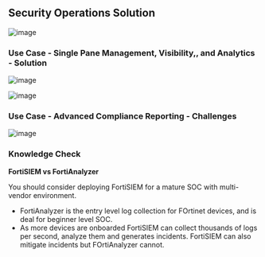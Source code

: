 
## Security Operations Solution

![image](https://user-images.githubusercontent.com/71230412/233114781-16c32907-52bd-4eb2-a209-6654a3768041.png)


### Use Case - Single Pane Management, Visibility,, and Analytics - Solution

![image](https://user-images.githubusercontent.com/71230412/233115540-1c47934e-c79f-4156-8e13-21cfdc8768a4.png)

![image](https://user-images.githubusercontent.com/71230412/233116555-2939de0e-cbac-415e-9fd3-fc5a765f5df1.png)


### Use Case - Advanced Compliance Reporting - Challenges

![image](https://user-images.githubusercontent.com/71230412/233116960-e7d24bf0-9030-4266-a625-b454a0c8ba6f.png)

### Knowledge Check
**FortiSIEM vs FortiAnalyzer**

You should consider deploying FortiSIEM for a mature SOC with multi-vendor environment.
- FortiAnalyzer is the entry level log collection for FOrtinet devices, and is deal for beginner level SOC.
- As more devices are onboarded FortiSIEM can collect thousands of logs per second, analyze them and generates incidents. FortiSIEM can also mitigate incidents but FOrtiAnalyzer cannot.
